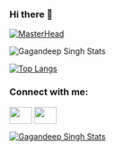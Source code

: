 ### Hi there 👋

<!--
**gagan-28deep/gagan-28deep** is a ✨ _special_ ✨ repository because its `README.md` (this file) appears on your GitHub profile.

Here are some ideas to get you started:

- 🔭 I’m currently working on ...
- 🌱 I’m currently learning Web development. Currently learning frint-end technologies  
- 👯 I’m looking to collaborate on ...
- 🤔 I’m looking for help with ...
- 💬 Ask me about ...
- 📫 How to reach me: ...
- 😄 Pronouns: ...
- ⚡ Fun fact: ...
-->

[![MasterHead](https://miro.medium.com/max/1400/0*GKIyAWHbKbANm7d9.png)](https://github.com/gagan-28deep)

![Gagandeep Singh Stats](https://github-readme-stats.vercel.app/api?username=gagan-28deep&show_icons=true&theme=radical)

[![Top Langs](https://github-readme-stats.vercel.app/api/top-langs/?username=gagan-28deep)](https://github.com/anuraghazra/github-readme-stats)



<h3 align="left">Connect with me:</h3>
<p align="left">
<a href="https://twitter.com/gagan_28_" target="blank"><img align="center" src="https://cdn.jsdelivr.net/npm/simple-icons@3.0.1/icons/twitter.svg" alt="" height="30" width="40" /></a>
<a href="https://www.linkedin.com/in/gagandeepsingh-28/" target="blank"><img align="center" src="https://cdn.jsdelivr.net/npm/simple-icons@3.0.1/icons/linkedin.svg" alt="" height="30" width="40" /></a>
</p>

[![Gagandeep Singh Stats](https://github-readme-stats.vercel.app/api?username=gagan-28deep)](https://github.com/anuraghazra/github-readme-stats)

